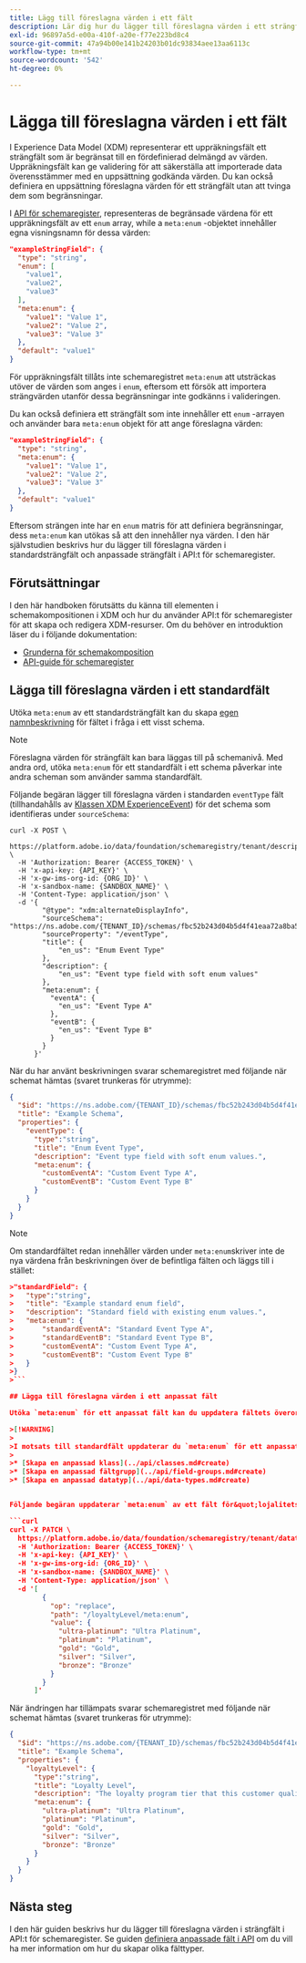 ```yaml
---
title: Lägg till föreslagna värden i ett fält
description: Lär dig hur du lägger till föreslagna värden i ett strängfält i API:t för schemaregister.
exl-id: 96897a5d-e00a-410f-a20e-f77e223bd8c4
source-git-commit: 47a94b00e141b24203b01dc93834aee13aa6113c
workflow-type: tm+mt
source-wordcount: '542'
ht-degree: 0%

---
```


# Lägga till föreslagna värden i ett fält

I Experience Data Model (XDM) representerar ett uppräkningsfält ett strängfält som är begränsat till en fördefinierad delmängd av värden. Uppräkningsfält kan ge validering för att säkerställa att importerade data överensstämmer med en uppsättning godkända värden. Du kan också definiera en uppsättning föreslagna värden för ett strängfält utan att tvinga dem som begränsningar.

I [API för schemaregister](https://developer.adobe.com/experience-platform-apis/references/schema-registry/), representeras de begränsade värdena för ett uppräkningsfält av ett `enum` array, while a `meta:enum` -objektet innehåller egna visningsnamn för dessa värden:

```json
"exampleStringField": {
  "type": "string",
  "enum": [
    "value1",
    "value2",
    "value3"
  ],
  "meta:enum": {
    "value1": "Value 1",
    "value2": "Value 2",
    "value3": "Value 3"
  },
  "default": "value1"
}
```

För uppräkningsfält tillåts inte schemaregistret `meta:enum` att utsträckas utöver de värden som anges i `enum`, eftersom ett försök att importera strängvärden utanför dessa begränsningar inte godkänns i valideringen.

Du kan också definiera ett strängfält som inte innehåller ett `enum` -arrayen och använder bara `meta:enum` objekt för att ange föreslagna värden:

```json
"exampleStringField": {
  "type": "string",
  "meta:enum": {
    "value1": "Value 1",
    "value2": "Value 2",
    "value3": "Value 3"
  },
  "default": "value1"
}
```

Eftersom strängen inte har en `enum` matris för att definiera begränsningar, dess `meta:enum` kan utökas så att den innehåller nya värden. I den här självstudien beskrivs hur du lägger till föreslagna värden i standardsträngfält och anpassade strängfält i API:t för schemaregister.

## Förutsättningar

I den här handboken förutsätts du känna till elementen i schemakompositionen i XDM och hur du använder API:t för schemaregister för att skapa och redigera XDM-resurser. Om du behöver en introduktion läser du i följande dokumentation:

* [Grunderna för schemakomposition](../schema/composition.md)
* [API-guide för schemaregister](../api/overview.md)

## Lägga till föreslagna värden i ett standardfält

Utöka `meta:enum` av ett standardsträngfält kan du skapa [egen namnbeskrivning](../api/descriptors.md#friendly-name) för fältet i fråga i ett visst schema.

>[!NOTE]
>
>Föreslagna värden för strängfält kan bara läggas till på schemanivå. Med andra ord, utöka `meta:enum` för ett standardfält i ett schema påverkar inte andra scheman som använder samma standardfält.

Följande begäran lägger till föreslagna värden i standarden `eventType` fält (tillhandahålls av [Klassen XDM ExperienceEvent](../classes/experienceevent.md)) för det schema som identifieras under `sourceSchema`:

```curl
curl -X POST \
  https://platform.adobe.io/data/foundation/schemaregistry/tenant/descriptors \
  -H 'Authorization: Bearer {ACCESS_TOKEN}' \
  -H 'x-api-key: {API_KEY}' \
  -H 'x-gw-ims-org-id: {ORG_ID}' \
  -H 'x-sandbox-name: {SANDBOX_NAME}' \
  -H 'Content-Type: application/json' \
  -d '{
        "@type": "xdm:alternateDisplayInfo",
        "sourceSchema": "https://ns.adobe.com/{TENANT_ID}/schemas/fbc52b243d04b5d4f41eaa72a8ba58be",
        "sourceProperty": "/eventType",
        "title": {
            "en_us": "Enum Event Type"
        },
        "description": {
            "en_us": "Event type field with soft enum values"
        },
        "meta:enum": {
          "eventA": {
            "en_us": "Event Type A"
          },
          "eventB": {
            "en_us": "Event Type B"
          }
        }
      }'
```

När du har använt beskrivningen svarar schemaregistret med följande när schemat hämtas (svaret trunkeras för utrymme):

```json
{
  "$id": "https://ns.adobe.com/{TENANT_ID}/schemas/fbc52b243d04b5d4f41eaa72a8ba58be",
  "title": "Example Schema",
  "properties": {
    "eventType": {
      "type":"string",
      "title": "Enum Event Type",
      "description": "Event type field with soft enum values.",
      "meta:enum": {
        "customEventA": "Custom Event Type A",
        "customEventB": "Custom Event Type B"
      }
    }
  }
}
```

>[!NOTE]
>
>Om standardfältet redan innehåller värden under `meta:enum`skriver inte de nya värdena från beskrivningen över de befintliga fälten och läggs till i stället:
>
>
```json
>"standardField": {
>   "type":"string",
>   "title": "Example standard enum field",
>   "description": "Standard field with existing enum values.",
>   "meta:enum": {
>       "standardEventA": "Standard Event Type A",
>       "standardEventB": "Standard Event Type B",
>       "customEventA": "Custom Event Type A",
>       "customEventB": "Custom Event Type B"
>   }
>}
>```

## Lägga till föreslagna värden i ett anpassat fält

Utöka `meta:enum` för ett anpassat fält kan du uppdatera fältets överordnade klass, fältgrupp eller datatyp genom en PATCH-begäran.

>[!WARNING]
>
>I motsats till standardfält uppdaterar du `meta:enum` för ett anpassat fält påverkar alla andra scheman som använder det fältet. Om du inte vill att ändringarna ska spridas över olika scheman kan du skapa en ny anpassad resurs i stället:
>
>* [Skapa en anpassad klass](../api/classes.md#create)
>* [Skapa en anpassad fältgrupp](../api/field-groups.md#create)
>* [Skapa en anpassad datatyp](../api/data-types.md#create)


Följande begäran uppdaterar `meta:enum` av ett fält för&quot;lojalitetsnivå&quot; som tillhandahålls av en anpassad datatyp:

```curl
curl -X PATCH \
  https://platform.adobe.io/data/foundation/schemaregistry/tenant/datatypes/_{TENANT_ID}.datatypes.8779fd45d6e4eb074300023a439862bbba359b60d451627a \
  -H 'Authorization: Bearer {ACCESS_TOKEN}' \
  -H 'x-api-key: {API_KEY}' \
  -H 'x-gw-ims-org-id: {ORG_ID}' \
  -H 'x-sandbox-name: {SANDBOX_NAME}' \
  -H 'Content-Type: application/json' \
  -d '[
        {
          "op": "replace",
          "path": "/loyaltyLevel/meta:enum",
          "value": {
            "ultra-platinum": "Ultra Platinum",
            "platinum": "Platinum",
            "gold": "Gold",
            "silver": "Silver",
            "bronze": "Bronze"
          }
        }
      ]'
```

När ändringen har tillämpats svarar schemaregistret med följande när schemat hämtas (svaret trunkeras för utrymme):

```json
{
  "$id": "https://ns.adobe.com/{TENANT_ID}/schemas/fbc52b243d04b5d4f41eaa72a8ba58be",
  "title": "Example Schema",
  "properties": {
    "loyaltyLevel": {
      "type":"string",
      "title": "Loyalty Level",
      "description": "The loyalty program tier that this customer qualifies for.",
      "meta:enum": {
        "ultra-platinum": "Ultra Platinum",
        "platinum": "Platinum",
        "gold": "Gold",
        "silver": "Silver",
        "bronze": "Bronze"
      }
    }
  }
}
```

## Nästa steg

I den här guiden beskrivs hur du lägger till föreslagna värden i strängfält i API:t för schemaregister. Se guiden [definiera anpassade fält i API](./custom-fields-api.md) om du vill ha mer information om hur du skapar olika fälttyper.
